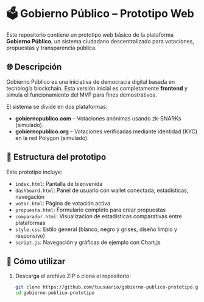 # 🗳️ Gobierno Público – Prototipo Web

Este repositorio contiene un prototipo web básico de la plataforma **Gobierno Público**, un sistema ciudadano descentralizado para votaciones, propuestas y transparencia pública.

## 🌐 Descripción

Gobierno Público es una iniciativa de democracia digital basada en tecnología blockchain. Esta versión inicial es completamente **frontend** y simula el funcionamiento del MVP para fines demostrativos.

El sistema se divide en dos plataformas:
- **gobiernopublico.com** – Votaciones anónimas usando zk-SNARKs (simulado).
- **gobiernopublico.org** – Votaciones verificadas mediante identidad (KYC) en la red Polygon (simulado).

## 🧩 Estructura del prototipo

Este prototipo incluye:

- `index.html`: Pantalla de bienvenida
- `dashboard.html`: Panel de usuario con wallet conectada, estadísticas, navegación
- `votar.html`: Página de votación activa
- `propuesta.html`: Formulario completo para crear propuestas
- `comparador.html`: Visualización de estadísticas comparativas entre plataformas
- `style.css`: Estilo general (blanco, negro y grises, diseño limpio y responsivo)
- `script.js`: Navegación y gráficas de ejemplo con Chart.js

## 🚀 Cómo utilizar

1. Descarga el archivo ZIP o clona el repositorio:
   ```bash
   git clone https://github.com/tuusuario/gobierno-publico-prototipo.git
   cd gobierno-publico-prototipo

